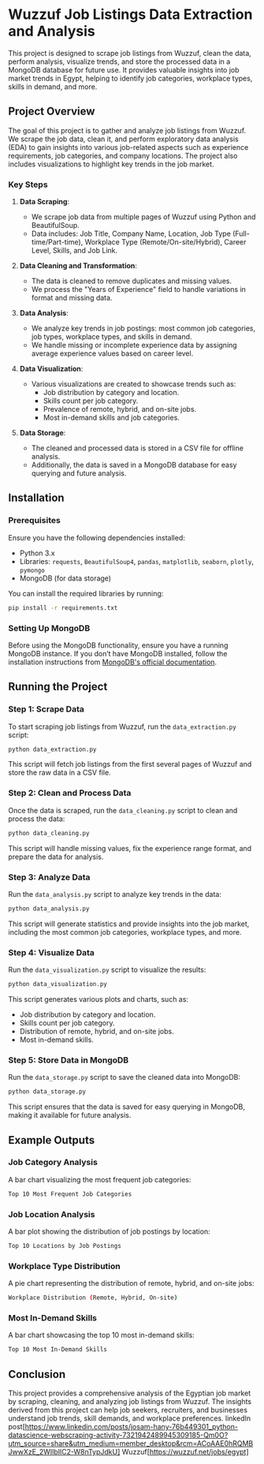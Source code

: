 # Wuzzuf Job Listings Data Extraction and Analysis

This project is designed to scrape job listings from Wuzzuf, clean the data, perform analysis, visualize trends, and store the processed data in a MongoDB database for future use. It provides valuable insights into job market trends in Egypt, helping to identify job categories, workplace types, skills in demand, and more.

## Project Overview

The goal of this project is to gather and analyze job listings from Wuzzuf. We scrape the job data, clean it, and perform exploratory data analysis (EDA) to gain insights into various job-related aspects such as experience requirements, job categories, and company locations. The project also includes visualizations to highlight key trends in the job market.

### Key Steps

1. **Data Scraping**:
   - We scrape job data from multiple pages of Wuzzuf using Python and BeautifulSoup.
   - Data includes: Job Title, Company Name, Location, Job Type (Full-time/Part-time), Workplace Type (Remote/On-site/Hybrid), Career Level, Skills, and Job Link.

2. **Data Cleaning and Transformation**:
   - The data is cleaned to remove duplicates and missing values.
   - We process the "Years of Experience" field to handle variations in format and missing data.

3. **Data Analysis**:
   - We analyze key trends in job postings: most common job categories, job types, workplace types, and skills in demand.
   - We handle missing or incomplete experience data by assigning average experience values based on career level.

4. **Data Visualization**:
   - Various visualizations are created to showcase trends such as:
     - Job distribution by category and location.
     - Skills count per job category.
     - Prevalence of remote, hybrid, and on-site jobs.
     - Most in-demand skills and job categories.

5. **Data Storage**:
   - The cleaned and processed data is stored in a CSV file for offline analysis.
   - Additionally, the data is saved in a MongoDB database for easy querying and future analysis.

## Installation

### Prerequisites

Ensure you have the following dependencies installed:

- Python 3.x
- Libraries: `requests`, `BeautifulSoup4`, `pandas`, `matplotlib`, `seaborn`, `plotly`, `pymongo`
- MongoDB (for data storage)

You can install the required libraries by running:

```bash
pip install -r requirements.txt
```

### Setting Up MongoDB

Before using the MongoDB functionality, ensure you have a running MongoDB instance. If you don’t have MongoDB installed, follow the installation instructions from [MongoDB's official documentation](https://www.mongodb.com/docs/manual/installation/).

## Running the Project

### Step 1: Scrape Data

To start scraping job listings from Wuzzuf, run the `data_extraction.py` script:

```bash
python data_extraction.py
```

This script will fetch job listings from the first several pages of Wuzzuf and store the raw data in a CSV file.

### Step 2: Clean and Process Data

Once the data is scraped, run the `data_cleaning.py` script to clean and process the data:

```bash
python data_cleaning.py
```

This script will handle missing values, fix the experience range format, and prepare the data for analysis.

### Step 3: Analyze Data

Run the `data_analysis.py` script to analyze key trends in the data:

```bash
python data_analysis.py
```

This script will generate statistics and provide insights into the job market, including the most common job categories, workplace types, and more.

### Step 4: Visualize Data

Run the `data_visualization.py` script to visualize the results:

```bash
python data_visualization.py
```

This script generates various plots and charts, such as:
- Job distribution by category and location.
- Skills count per job category.
- Distribution of remote, hybrid, and on-site jobs.
- Most in-demand skills.

### Step 5: Store Data in MongoDB

Run the `data_storage.py` script to save the cleaned data into MongoDB:

```bash
python data_storage.py
```

This script ensures that the data is saved for easy querying in MongoDB, making it available for future analysis.

## Example Outputs

### Job Category Analysis

A bar chart visualizing the most frequent job categories:

```bash
Top 10 Most Frequent Job Categories
```

### Job Location Analysis

A bar plot showing the distribution of job postings by location:

```bash
Top 10 Locations by Job Postings
```

### Workplace Type Distribution

A pie chart representing the distribution of remote, hybrid, and on-site jobs:

```bash
Workplace Distribution (Remote, Hybrid, On-site)
```

### Most In-Demand Skills

A bar chart showcasing the top 10 most in-demand skills:

```bash
Top 10 Most In-Demand Skills
```

## Conclusion

This project provides a comprehensive analysis of the Egyptian job market by scraping, cleaning, and analyzing job listings from Wuzzuf. The insights derived from this project can help job seekers, recruiters, and businesses understand job trends, skill demands, and workplace preferences.
linkedIn post[https://www.linkedin.com/posts/josam-hany-76b449301_python-datascience-webscraping-activity-7321942489945309185-Qm0O?utm_source=share&utm_medium=member_desktop&rcm=ACoAAE0hRQMBJwwXzE_2WIlbIlC2-W8nTypJdkU]
Wuzzuf[https://wuzzuf.net/jobs/egypt]
